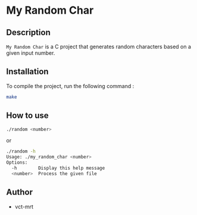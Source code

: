 # My Random Char

## Description
`My Random Char` is a C project that generates random characters based on a given input number.

## Installation
To compile the project, run the following command :
```bash
make
```

## How to use
```bash
./random <number>
```
or 
```bash
./random -h
Usage: ./my_random_char <number>
Options:
  -h        Display this help message
  <number>  Process the given file
```

## Author
- vct-mrt
